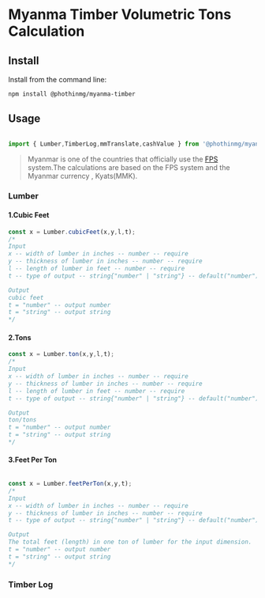 # Myanma Timber Volumetric Tons Calculation


## Install

Install from the command line:

```bash
npm install @phothinmg/myanma-timber

```

## Usage

```javascript

import { Lumber,TimberLog,mmTranslate,cashValue } from '@phothinmg/myanma-timber';

```

> Myanmar is one of the countries that officially use the [FPS](https://en.wikipedia.org/wiki/Foot%E2%80%93pound%E2%80%93second_system) system.The calculations are based on the FPS system and the Myanmar currency , Kyats(MMK).


### Lumber



#### 1.Cubic Feet

```javascript
const x = Lumber.cubicFeet(x,y,l,t);
/* 
Input 
x -- width of lumber in inches -- number -- require
y -- thickness of lumber in inches -- number -- require
l -- length of lumber in feet -- number -- require
t -- type of output -- string{"number" | "string"} -- default("number")

Output
cubic feet
t = "number" -- output number
t = "string" -- output string
*/
```

#### 2.Tons

```javascript
const x = Lumber.ton(x,y,l,t);
/* 
Input 
x -- width of lumber in inches -- number -- require
y -- thickness of lumber in inches -- number -- require
l -- length of lumber in feet -- number -- require
t -- type of output -- string{"number" | "string"} -- default("number")

Output
ton/tons
t = "number" -- output number
t = "string" -- output string
*/
```

#### 3.Feet Per Ton

```javascript

const x = Lumber.feetPerTon(x,y,t);
/* 
Input 
x -- width of lumber in inches -- number -- require
y -- thickness of lumber in inches -- number -- require
t -- type of output -- string{"number" | "string"} -- default("number")

Output
The total feet (length) in one ton of lumber for the input dimension.
t = "number" -- output number
t = "string" -- output string
*/


```

### Timber Log







